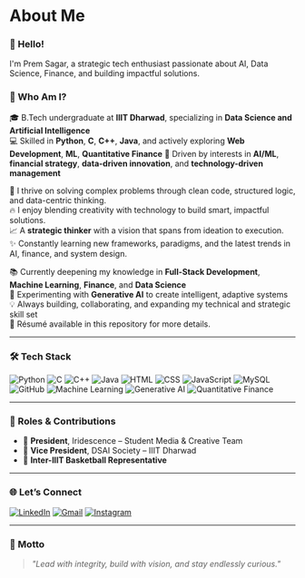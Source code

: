 # About Me

### 👋 Hello!  
I'm Prem Sagar, a strategic tech enthusiast passionate about AI, Data Science, Finance, and building impactful solutions.

### 🌟 Who Am I?  

🎓 B.Tech undergraduate at **IIIT Dharwad**, specializing in **Data Science and Artificial Intelligence**  
💻 Skilled in **Python**, **C**, **C++**, **Java**, and actively exploring **Web Development**, **ML**, **Quantitative Finance** 
🚀 Driven by interests in **AI/ML**, **financial strategy**, **data-driven innovation**, and **technology-driven management**  

🧠 I thrive on solving complex problems through clean code, structured logic, and data-centric thinking.  
🔥 I enjoy blending creativity with technology to build smart, impactful solutions.  
📈 A **strategic thinker** with a vision that spans from ideation to execution.  
✨ Constantly learning new frameworks, paradigms, and the latest trends in AI, finance, and system design.  

📚 Currently deepening my knowledge in **Full-Stack Development**, **Machine Learning**, **Finance**, and **Data Science**  
🤖 Experimenting with **Generative AI** to create intelligent, adaptive systems  
💡 Always building, collaborating, and expanding my technical and strategic skill set  
📄 Résumé available in this repository for more details.

---

### 🛠️ Tech Stack

![Python](https://img.shields.io/badge/-Python-05122A?style=flat&logo=python)  ![C](https://img.shields.io/badge/-C-05122A?style=flat&logo=c)  ![C++](https://img.shields.io/badge/-C++-05122A?style=flat&logo=c%2B%2B)  ![Java](https://img.shields.io/badge/-Java-05122A?style=flat&logo=java)  ![HTML](https://img.shields.io/badge/-HTML-05122A?style=flat&logo=html5)  ![CSS](https://img.shields.io/badge/-CSS-05122A?style=flat&logo=css3)  ![JavaScript](https://img.shields.io/badge/-JavaScript-05122A?style=flat&logo=javascript)  ![MySQL](https://img.shields.io/badge/-MySQL-05122A?style=flat&logo=mysql)  ![GitHub](https://img.shields.io/badge/-GitHub-05122A?style=flat&logo=github)  ![Machine Learning](https://img.shields.io/badge/-Machine%20Learning-05122A?style=flat&logo=scikit-learn)  ![Generative AI](https://img.shields.io/badge/-Generative%20AI-05122A?style=flat&logo=openai)  ![Quantitative Finance](https://img.shields.io/badge/-Quantitative%20Finance-05122A?style=flat&logo=chartdotjs)  

---

### 🎯 Roles & Contributions  

- 🎨 **President**, Iridescence – Student Media & Creative Team  
- 🧭 **Vice President**, DSAI Society – IIIT Dharwad 
- 🏀 **Inter-IIIT Basketball Representative**  

---

### 🌐 Let’s Connect  

<p align="left">  
  <a href="https://www.linkedin.com/in/prem-sagar-t-k/" target="_blank"><img alt="LinkedIn" src="https://img.shields.io/badge/LinkedIn-blue?style=flat&logo=linkedin"></a>  
  <a href="mailto:premsagartk@gmail.com" target="_blank"><img alt="Gmail" src="https://img.shields.io/badge/Gmail-red?style=flat&logo=gmail"></a>  
  <a href="https://www.instagram.com/premsagar.tk/" target="_blank"><img alt="Instagram" src="https://img.shields.io/badge/Instagram-purple?style=flat&logo=instagram"></a>  
</p>  

---

### 💬 Motto  

> _"Lead with integrity, build with vision, and stay endlessly curious."_

